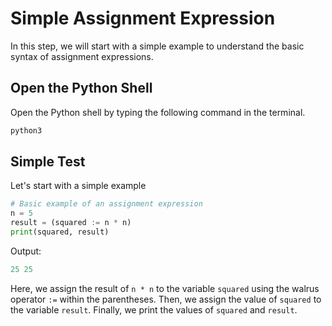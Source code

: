 # Simple Assignment Expression

In this step, we will start with a simple example to understand the basic syntax of assignment expressions.

## Open the Python Shell

Open the Python shell by typing the following command in the terminal.

```bash
python3
```

## Simple Test

Let's start with a simple example

```python
# Basic example of an assignment expression
n = 5
result = (squared := n * n)
print(squared, result)
```

Output:

```python
25 25
```

Here, we assign the result of `n * n` to the variable `squared` using the walrus operator `:=` within the parentheses. Then, we assign the value of `squared` to the variable `result`. Finally, we print the values of `squared` and `result`.

